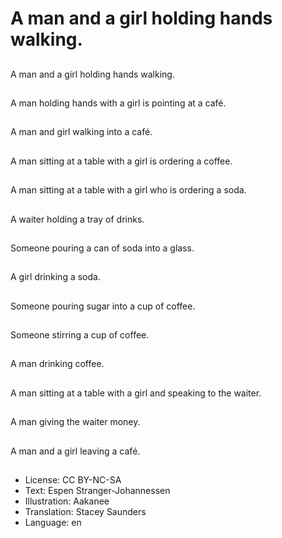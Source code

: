 # A man and a girl holding hands walking.

##
A man and a girl holding hands walking.

##
A man holding hands with a girl is pointing at a café.

##
A man and girl walking into a café.

##
A man sitting at a table with a girl is ordering a coffee.

##
A man sitting at a table with a girl who is ordering a soda.

##
A waiter holding a tray of drinks.

##
Someone pouring a can of soda into a glass.

##
A girl drinking a soda.

##
Someone pouring sugar into a cup of coffee.

##
Someone stirring a cup of coffee.

##
A man drinking coffee.

##
A man sitting at a table with a girl and speaking to the waiter.

##
A man giving the waiter money.

##
A man and a girl leaving a café.

##
* License: CC BY-NC-SA
* Text: Espen Stranger-Johannessen
* Illustration: Aakanee
* Translation: Stacey Saunders
* Language: en
